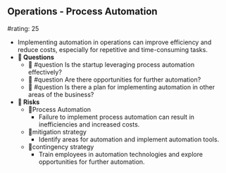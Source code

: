 ## Operations - Process Automation
#rating: 25
- Implementing automation in operations can improve efficiency and reduce costs, especially for repetitive and time-consuming tasks.
- **💭 Questions**
  - 💭 #question Is the startup leveraging process automation effectively?
  - 💭 #question Are there opportunities for further automation?
  - 💭 #question Is there a plan for implementing automation in other areas of the business?
- **🚨 Risks**
  - 🚨Process Automation
    - Failure to implement process automation can result in inefficiencies and increased costs.
  - 🚨mitigation strategy
    - Identify areas for automation and implement automation tools.
  - 🚨contingency strategy
    - Train employees in automation technologies and explore opportunities for further automation.


